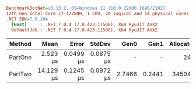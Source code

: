 ``` ini

BenchmarkDotNet=v0.13.2, OS=Windows 11 (10.0.22000.1696/21H2)
12th Gen Intel Core i7-12700H, 1 CPU, 20 logical and 14 physical cores
.NET SDK=7.0.104
  [Host]     : .NET 7.0.4 (7.0.423.11508), X64 RyuJIT AVX2
  DefaultJob : .NET 7.0.4 (7.0.423.11508), X64 RyuJIT AVX2


```
|  Method |      Mean |     Error |    StdDev |   Gen0 |   Gen1 | Allocated |
|-------- |----------:|----------:|----------:|-------:|-------:|----------:|
| PartOne |  2.523 μs | 0.0499 μs | 0.0875 μs |      - |      - |      24 B |
| PartTwo | 14.129 μs | 0.1245 μs | 0.0972 μs | 2.7466 | 0.2441 |   34504 B |
